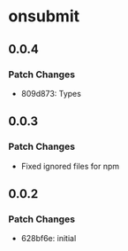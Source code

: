 # onsubmit

## 0.0.4

### Patch Changes

- 809d873: Types

## 0.0.3

### Patch Changes

- Fixed ignored files for npm

## 0.0.2

### Patch Changes

- 628bf6e: initial
